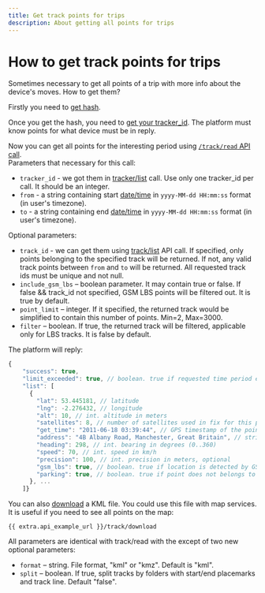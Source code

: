 ```yaml
---
title: Get track points for trips
description: About getting all points for trips
---
```


# How to get track points for trips

Sometimes necessary to get all points of a trip with more info about the device's moves.
How to get them?

Firstly you need to [get hash](./get-session-hash.md).

Once you get the hash, you need to [get your tracker_id](./get-tracker-list.md). The platform must know points for what device must be in reply.

Now you can get all points for the interesting period using [`/track/read` API call](../resources/tracking/track/track.md#read).  
Parameters that necessary for this call:

* `tracker_id` - we got them in [tracker/list](../resources/tracking/tracker/tracker.md#list) call. Use only one tracker_id per call. It should be an integer.
* `from` - a string containing start [date/time](../getting-started.md#data-types) in `yyyy-MM-dd HH:mm:ss` format (in user's timezone).
* `to` - a string containing end [date/time](../getting-started.md#data-types) in `yyyy-MM-dd HH:mm:ss` format (in user's timezone).

Optional parameters:

* `track_id` - we can get them using [track/list](../resources/tracking/track/track.md#list) API call.
  If specified, only points belonging to the specified track will be returned. If not, 
  any valid track points between `from` and `to` will be returned. 
  All requested track ids must be unique and not null.
* `include_gsm_lbs` – boolean parameter. It may contain true or false. 
  If false && track_id not specified, GSM LBS points will be filtered out. It is true by default.
* `point_limit` – integer. If it specified, the returned track would be simplified to contain
  this number of points. Min=2, Max=3000.
* `filter` – boolean. If true, the returned track will be filtered, applicable only for LBS tracks. 
  It is false by default.

The platform will reply:

```js
{
    "success": true,
    "limit_exceeded": true, // boolean. true if requested time period exceeds limit specified in tracker's tariff
    "list": [
      {
        "lat": 53.445181, // latitude
        "lng": -2.276432, // longitude
        "alt": 10, // int. altitude in meters
        "satellites": 8, // number of satellites used in fix for this point
        "get_time": "2011-06-18 03:39:44", // GPS timestamp of the point, in user's timezone
        "address": "4B Albany Road, Manchester, Great Britain", // string. point address. "" if no addresss was recorded
        "heading": 298, // int. bearing in degrees (0..360)
        "speed": 70, // int. speed in km/h
        "precision": 100, // int. precision in meters, optional
        "gsm_lbs": true, // boolean. true if location is detected by GSM LBS, optional
        "parking": true, // boolean. true if point does not belongs to track, optional
      }, ...
    ]}
```
You can also [download](../resources/tracking/track/track.md#download) a KML file. 
You could use this file with map services. 
It is useful if you need to see all points on the map:

    {{ extra.api_example_url }}/track/download

All parameters are identical with track/read with the except of two new optional parameters:

* `format` – string. File format, "kml" or "kmz". Default is "kml".
* `split` – boolean. If true, split tracks by folders with start/end placemarks and track line. Default "false".
